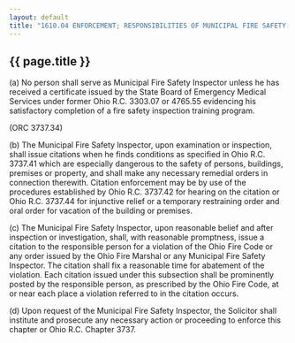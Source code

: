 ---
layout: default 
title: "1610.04 ENFORCEMENT; RESPONSIBILITIES OF MUNICIPAL FIRE SAFETY INSPECTOR."---

{{ page.title }}
----------------

​(a) No person shall serve as Municipal Fire Safety Inspector unless he
has received a certificate issued by the State Board of Emergency
Medical Services under former Ohio R.C. 3303.07 or 4765.55 evidencing
his satisfactory completion of a fire safety inspection training
program.

(ORC 3737.34)

​(b) The Municipal Fire Safety Inspector, upon examination or
inspection, shall issue citations when he finds conditions as specified
in Ohio R.C. 3737.41 which are especially dangerous to the safety of
persons, buildings, premises or property, and shall make any necessary
remedial orders in connection therewith. Citation enforcement may be by
use of the procedures established by Ohio R.C. 3737.42 for hearing on
the citation or Ohio R.C. 3737.44 for injunctive relief or a temporary
restraining order and oral order for vacation of the building or
premises.

​(c) The Municipal Fire Safety Inspector, upon reasonable belief and
after inspection or investigation, shall, with reasonable promptness,
issue a citation to the responsible person for a violation of the Ohio
Fire Code or any order issued by the Ohio Fire Marshal or any Municipal
Fire Safety Inspector. The citation shall fix a reasonable time for
abatement of the violation. Each citation issued under this subsection
shall be prominently posted by the responsible person, as prescribed by
the Ohio Fire Code, at or near each place a violation referred to in the
citation occurs.

​(d) Upon request of the Municipal Fire Safety Inspector, the Solicitor
shall institute and prosecute any necessary action or proceeding to
enforce this chapter or Ohio R.C. Chapter 3737.
